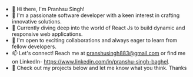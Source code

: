 - 👋 Hi there, I'm Pranhsu Singh!
- 👀 I'm a passionate software developer with a keen interest in crafting innovative solutions.
- 🌱 Currently diving deep into the world of React Js to build dynamic and responsive web applications.
- 💞️ I'm open to exciting collaborations and always eager to learn from fellow developers.
- 📫 Let's connect! Reach me at pranshusingh883@gmail.com or find me on LinkedIn- https://www.linkedin.com/in/pranshu-singh-baghel.
- 🚀 Check out my projects below and let me know what you think. Thanks
<!---
Pranhsu1423/Pranhsu1423 is a ✨ special ✨ repository because its `README.md` (this file) appears on your GitHub profile.
You can click the Preview link to take a look at your changes.
--->

